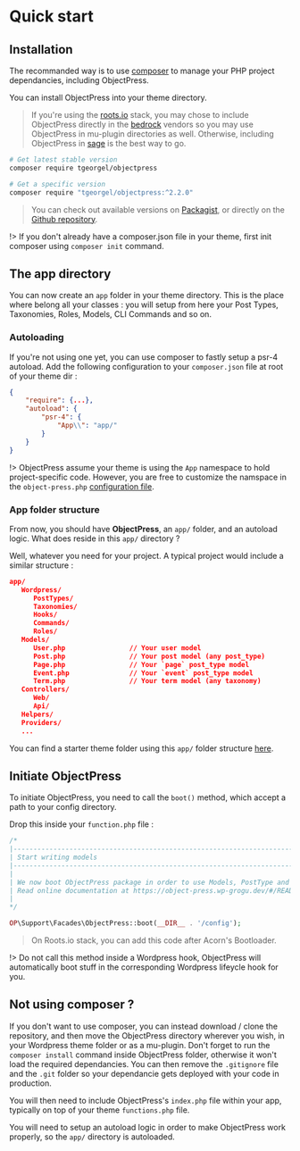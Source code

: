 # Quick start

## Installation

The recommanded way is to use [composer](https://getcomposer.org) to manage your PHP project dependancies, including ObjectPress.  

You can install ObjectPress into your theme directory.

> If you're using the [roots.io](https://roots.io) stack, you may chose to include ObjectPress directly in the [bedrock](https://roots.io/bedrock/) vendors so you may use ObjectPress in mu-plugin directories as well. Otherwise, including ObjectPress in [sage](https://roots.io/sage/) is the best way to go.

```sh
# Get latest stable version
composer require tgeorgel/objectpress

# Get a specific version
composer require "tgeorgel/objectpress:^2.2.0"
```

> You can check out available versions on [Packagist](https://packagist.org/packages/tgeorgel/objectpress), or directly on the [Github repository](https://github.com/WP-Grogu/ObjectPress/tags).

!> If you don't already have a composer.json file in your theme, first init composer using `composer init` command.


## The app directory

You can now create an `app` folder in your theme directory. This is the place where belong all your classes : you will setup from here your Post Types, Taxonomies, Roles, Models, CLI Commands and so on.

### Autoloading

If you're not using one yet, you can use composer to fastly setup a psr-4 autoload. Add the following configuration to your `composer.json` file at root of your theme dir :

```json
{
    "require": {...},
    "autoload": {
        "psr-4": {
            "App\\": "app/"
        }
    }
}
```

!> ObjectPress assume your theme is using the `App` namespace to hold project-specific code. However, you are free to customize the namspace in the `object-press.php` [configuration file](getting-started/configuration.md). 

### App folder structure

From now, you should have **ObjectPress**, an `app/` folder, and an autoload logic. What does reside in this `app/` directory ?

Well, whatever you need for your project. A typical project would include a similar structure :  

```json
app/
   Wordpress/
      PostTypes/
      Taxonomies/
      Hooks/
      Commands/
      Roles/
   Models/
      User.php                // Your user model
      Post.php                // Your post model (any post_type)
      Page.php                // Your `page` post_type model
      Event.php               // Your `event` post_type model
      Term.php                // Your term model (any taxonomy)
   Controllers/
      Web/
      Api/
   Helpers/
   Providers/
   ...
```

You can find a starter theme folder using this `app/` folder structure [here](https://gitlab.com/tgeorgel/object-press-base-theme-directory).  


## Initiate ObjectPress

To initiate ObjectPress, you need to call the `boot()` method, which accept a path to your config directory.

Drop this inside your `function.php` file : 

```php
/*
|--------------------------------------------------------------------------
| Start writing models
|--------------------------------------------------------------------------
|
| We now boot ObjectPress package in order to use Models, PostType and more.
| Read online documentation at https://object-press.wp-grogu.dev/#/README
|
*/

OP\Support\Facades\ObjectPress::boot(__DIR__ . '/config');
```

> On Roots.io stack, you can add this code after Acorn's Bootloader.

!> Do not call this method inside a Wordpress hook, ObjectPress will automatically boot stuff in the corresponding Wordpress lifeycle hook for you. 


## Not using composer ?

If you don't want to use composer, you can instead download / clone the repository, and then move the ObjectPress directory wherever you wish, in your Wordpress theme folder or as a mu-plugin.
Don't forget to run the `composer install` command inside ObjectPress folder, otherwise it won't load the required dependancies. You can then remove the `.gitignore` file and the `.git` folder so your dependancie gets deployed with your code in production.

You will then need to include ObjectPress's `index.php` file within your app, typically on top of your theme `functions.php` file.

You will need to setup an autoload logic in order to make ObjectPress work properly, so the `app/` directory is autoloaded.